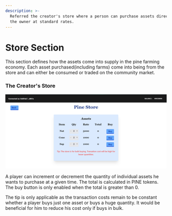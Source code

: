 ```yaml
---
description: >-
  Referred the creator's store where a person can purchase assets directly from
  the owner at standard rates.
---
```


# Store Section

This section defines how the assets come into supply in the pine farming economy. Each asset purchased(including farms) come into being from the store and can either be consumed or traded on the community market.

### The Creator's Store

![Store Section](<../.gitbook/assets/image (3).png>)

A player can increment or decrement the quantity of individual assets he wants to purchase at a given time. The total is calculated in PINE tokens. The buy button is only enabled when the total is greater than 0.

The tip is only applicable as the transaction costs remain to be constant whether a player buys just one asset or buys a huge quantity. It would be beneficial for him to reduce his cost only if buys in bulk.
